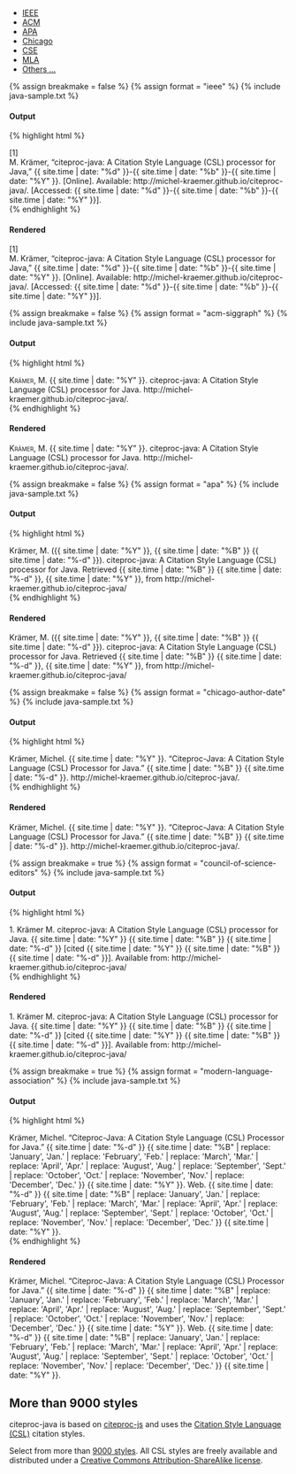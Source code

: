 <ul class="nav nav-tabs" id="samples-tab">
  <li class="active"><a href="#sample-ieee" data-toggle="tab" class="no-scroll">IEEE</a></li>
  <li><a href="#sample-acm-siggraph" data-toggle="tab" class="no-scroll">ACM</a></li>
  <li><a href="#sample-apa" data-toggle="tab" class="no-scroll">APA</a></li>
  <li><a href="#sample-chicago" data-toggle="tab" class="no-scroll">Chicago</a></li>
  <li><a href="#sample-cse" data-toggle="tab" class="no-scroll">CSE</a></li>
  <li><a href="#sample-mla" data-toggle="tab" class="no-scroll">MLA</a></li>
  <li><a href="#sample-others" data-toggle="tab" class="no-scroll">Others &hellip;</a></li>
</ul>

<div class="tab-content">

<div class="tab-pane active" id="sample-ieee">

{% assign breakmake = false %}
{% assign format = "ieee" %}
{% include java-sample.txt %}

<h4>Output</h4>

{% highlight html %}
<div class="csl-bib-body">
  <div class="csl-entry">
    <div class="csl-left-margin">[1]</div>
    <div class="csl-right-inline">M. Krämer, “citeproc-java: A Citation Style
      Language (CSL) processor for Java,” {{ site.time | date: "%d" }}-{{ site.time | date: "%b" }}-{{ site.time | date: "%Y" }}. [Online]. Available:
      http://michel-kraemer.github.io/citeproc-java/. [Accessed: {{ site.time | date: "%d" }}-{{ site.time | date: "%b" }}-{{ site.time | date: "%Y" }}].
    </div>
  </div>
</div>
{% endhighlight %}

<h4>Rendered</h4>

<div class="csl-bib-body">
  <div class="csl-entry">
    <div class="csl-left-margin">[1]</div><div class="csl-right-inline">M. Krämer,
      “citeproc-java: A Citation Style Language (CSL) processor for Java,” {{ site.time | date: "%d" }}-{{ site.time | date: "%b" }}-{{ site.time | date: "%Y" }}. [Online].
      Available: http://michel-kraemer.github.io/citeproc-java/. [Accessed: <span class="today-daylong">{{ site.time | date: "%d" }}</span>-<span class="today-month">{{ site.time | date: "%b" }}</span>-<span class="today-year">{{ site.time | date: "%Y" }}</span>].
    </div>
  </div>
</div>

</div> <!-- tab-pane sample-ieee -->

<div class="tab-pane" id="sample-acm-siggraph">

{% assign breakmake = false %}
{% assign format = "acm-siggraph" %}
{% include java-sample.txt %}

<h4>Output</h4>

{% highlight html %}
<div class="csl-bib-body">
  <div class="csl-entry">
    <span style="font-variant:small-caps;">Krämer, M.</span> {{ site.time | date: "%Y" }}.
    citeproc-java: A Citation Style Language (CSL) processor for Java.
    http://michel-kraemer.github.io/citeproc-java/.
  </div>
</div>
{% endhighlight %}

<h4>Rendered</h4>

<div class="csl-bib-body acm-siggraph">
  <div class="csl-entry">
    <span style="font-variant:small-caps;">Krämer, M.</span> {{ site.time | date: "%Y" }}. citeproc-java: A Citation Style Language (CSL) processor for Java. http://michel-kraemer.github.io/citeproc-java/.
  </div>
</div>

</div> <!-- tab-pane sample-acm-siggraph -->

<div class="tab-pane" id="sample-apa">

{% assign breakmake = false %}
{% assign format = "apa" %}
{% include java-sample.txt %}

<h4>Output</h4>

{% highlight html %}
<div class="csl-bib-body">
  <div class="csl-entry">Krämer, M. ({{ site.time | date: "%Y" }}, {{ site.time | date: "%B" }} {{ site.time | date: "%-d" }}). citeproc-java:
    A Citation Style Language (CSL) processor for Java. Retrieved
    {{ site.time | date: "%B" }} {{ site.time | date: "%-d" }}, {{ site.time | date: "%Y" }}, from http://michel-kraemer.github.io/citeproc-java/
  </div>
</div>
{% endhighlight %}

<h4>Rendered</h4>

<div class="csl-bib-body apa">
  <div class="csl-entry">Krämer, M. ({{ site.time | date: "%Y" }}, {{ site.time | date: "%B" }} {{ site.time | date: "%-d" }}). citeproc-java:
    A Citation Style Language (CSL) processor for Java. Retrieved <span class="today-monthlong">{{ site.time | date: "%B" }}</span> <span class="today-day">{{ site.time | date: "%-d" }}</span>, <span class="today-year">{{ site.time | date: "%Y" }}</span>, from http://michel-kraemer.github.io/citeproc-java/
  </div>
</div>

</div> <!-- tab-pane sample-apa -->

<div class="tab-pane" id="sample-chicago">

{% assign breakmake = false %}
{% assign format = "chicago-author-date" %}
{% include java-sample.txt %}

<h4>Output</h4>

{% highlight html %}
<div class="csl-bib-body">
  <div class="csl-entry">Krämer, Michel. {{ site.time | date: "%Y" }}. “Citeproc-Java: A Citation
    Style Language (CSL) Processor for Java.” {{ site.time | date: "%B" }} {{ site.time | date: "%-d" }}.
    http://michel-kraemer.github.io/citeproc-java/.
  </div>
</div>
{% endhighlight %}

<h4>Rendered</h4>

<div class="csl-bib-body chicago">
  <div class="csl-entry">Krämer, Michel. {{ site.time | date: "%Y" }}. “Citeproc-Java: A Citation
    Style Language (CSL) Processor for Java.” {{ site.time | date: "%B" }} {{ site.time | date: "%-d" }}.
    http://michel-kraemer.github.io/citeproc-java/.
  </div>
</div>

</div> <!-- tab-pane sample-chicago -->

<div class="tab-pane" id="sample-cse">

{% assign breakmake = true %}
{% assign format = "council-of-science-editors" %}
{% include java-sample.txt %}

<h4>Output</h4>

{% highlight html %}
<div class="csl-bib-body">
  <div class="csl-entry">1. Krämer M. citeproc-java: A Citation Style Language
    (CSL) processor for Java. {{ site.time | date: "%Y" }} {{ site.time | date: "%B" }} {{ site.time | date: "%-d" }} [cited {{ site.time | date: "%Y" }} {{ site.time | date: "%B" }} {{ site.time | date: "%-d" }}].
    Available from: http://michel-kraemer.github.io/citeproc-java/
  </div>
</div>
{% endhighlight %}

<h4>Rendered</h4>

<div class="csl-bib-body">
  <div class="csl-entry">1. Krämer M. citeproc-java: A Citation Style Language
    (CSL) processor for Java. {{ site.time | date: "%Y" }} {{ site.time | date: "%B" }} {{ site.time | date: "%-d" }} [cited <span class="today-year">{{ site.time | date: "%Y" }}</span> <span class="today-monthlong">{{ site.time | date: "%B" }}</span> <span class="today-day">{{ site.time | date: "%-d" }}</span>].
    Available from: http://michel-kraemer.github.io/citeproc-java/
  </div>
</div>

</div> <!-- tab-pane sample-cse -->

<div class="tab-pane" id="sample-mla">

{% assign breakmake = true %}
{% assign format = "modern-language-association" %}
{% include java-sample.txt %}

<h4>Output</h4>

{% highlight html %}
<div class="csl-bib-body">
  <div class="csl-entry">Krämer, Michel. “Citeproc-Java: A Citation Style
    Language (CSL) Processor for Java.” {{ site.time | date: "%-d" }} {{ site.time | date: "%B" | replace: 'January', 'Jan.' | replace: 'February', 'Feb.' | replace: 'March', 'Mar.' | replace: 'April', 'Apr.' | replace: 'August', 'Aug.' | replace: 'September', 'Sept.' | replace: 'October', 'Oct.' | replace: 'November', 'Nov.' | replace: 'December', 'Dec.' }} {{ site.time | date: "%Y" }}. Web. {{ site.time | date: "%-d" }} {{ site.time | date: "%B" | replace: 'January', 'Jan.' | replace: 'February', 'Feb.' | replace: 'March', 'Mar.' | replace: 'April', 'Apr.' | replace: 'August', 'Aug.' | replace: 'September', 'Sept.' | replace: 'October', 'Oct.' | replace: 'November', 'Nov.' | replace: 'December', 'Dec.' }} {{ site.time | date: "%Y" }}.
  </div>
</div>
{% endhighlight %}

<h4>Rendered</h4>

<div class="csl-bib-body mla">
  <div class="csl-entry">Krämer, Michel. “Citeproc-Java: A Citation Style
    Language (CSL) Processor for Java.” {{ site.time | date: "%-d" }} {{ site.time | date: "%B" | replace: 'January', 'Jan.' | replace: 'February', 'Feb.' | replace: 'March', 'Mar.' | replace: 'April', 'Apr.' | replace: 'August', 'Aug.' | replace: 'September', 'Sept.' | replace: 'October', 'Oct.' | replace: 'November', 'Nov.' | replace: 'December', 'Dec.' }} {{ site.time | date: "%Y" }}. Web. <span class="today-day">{{ site.time | date: "%-d" }}</span> <span class="today-monthmedium">{{ site.time | date: "%B" | replace: 'January', 'Jan.' | replace: 'February', 'Feb.' | replace: 'March', 'Mar.' | replace: 'April', 'Apr.' | replace: 'August', 'Aug.' | replace: 'September', 'Sept.' | replace: 'October', 'Oct.' | replace: 'November', 'Nov.' | replace: 'December', 'Dec.' }}</span> <span class="today-year">{{ site.time | date: "%Y" }}</span>.
  </div>
</div>

</div> <!-- tab-pane sample-mla -->

<div class="tab-pane" id="sample-others" markdown="1">

<h2>More than 9000 styles</h2>

citeproc-java is based on [citeproc-js](https://github.com/Juris-M/citeproc-js)
and uses the [Citation Style Language (CSL)](http://citationstyles.org/) citation styles.

Select from more than [9000 styles](http://citationstyles.org/). All
CSL styles are freely available and distributed under a
[Creative Commons Attribution-ShareAlike license](http://creativecommons.org/licenses/by-sa/3.0/).

</div> <!-- tab-pane sample-others -->

</div> <!-- tab-content -->